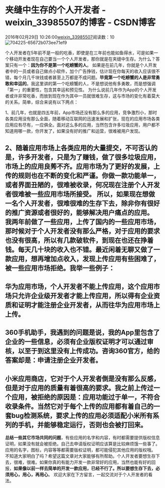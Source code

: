# 夹缝中生存的个人开发者 - weixin_33985507的博客 - CSDN博客
2016年02月29日 10:26:00[weixin_33985507](https://me.csdn.net/weixin_33985507)阅读数：10
![704225-65672b073ee71ef9](https://upload-images.jianshu.io/upload_images/704225-65672b073ee71ef9)
> 
个人开发者在5年前不是一般的吃香，即使是在三年前也能如鱼得水，可是如果一个移动开发者现在自己要当一个个人开发者，那你就是在夹缝中生存。为什么？答案只有一个：**因为你不是第一个吃螃蟹的人**。
如果是在前几年，你就是个人开发者中的一员或者自己做点小软件，加个广告挣钱，估计现在你每天的收入应该很不错，每个月几千块钱或者甚至上万都是不成问题。**毕竟第一个吃螃蟹的人是非常勇敢和幸运的**。我这里讲的第一个吃螃蟹的人，不是想说他有多勇敢，而是想强调「第一」的重要性，包含其幸运和预见性。
为什么说前几年作为App的个人开发者或许非常吃香，而放到现在作为其中一员就很难生存，这与市场的变化有着莫大的关系。简单，综合来说有以下两点：
> 
1、前几年，也就是四五年前，App市场还没有那么多的应用，竞争激烈小，那时各类应用没有那么全面，随着移动互联网的迅速发展和扩张，现在的应用市场各类应用应有尽有，一应俱全。面对这么多的应用，当然包含许多垃圾应用，用户都不知道用哪一款，你开发了，如果没有好的推广和运营，很难被用户发现。
> 
2、随着应用市场上各类应用的大量提交，不可否认的是，许多开发者，只是为了赚钱，做了很多垃圾应用，市场上的应用**良莠不齐**。应用市场为了更好的发展，上传的规则也在不断的变化和严谨。你做一款功能单一，或者界面丑陋的，很难被收录，何况现在注册个人开发者很难被一些应用市场所接受。
所以，如果现在想做一名个人开发者，很难很难的生存下去，**除非你有很好的推广资源或者很好的，能够解决用户痛点的应用**。
我两年前做了一些应用，上传了国内的一些应用市场，那时候对于个人开发者没有那么严格，对于应用的要求也没有很高，所以有几款破软件，到现在也还在挣着钱。每天几十块的收入也不错。最近闲着无聊又做了一款应用，想再增加点收入，发现上传应用有些困难了，被一些应用市场拒绝。我举一些例子：
- 
**华为应用市场**，个人开发者不能上传应用，这个应用市场只允许企业级开发者才能上传应用，所以得有企业资质和证明才能注册企业开发者，从而往华为应用市场上上传。
- 
**360手机助手**，我遇到的问题是说，我的App里包含了企业的一些信息，必须有企业版权证明才可以通过审核，以至于到这里没有上传成功。咨询360官方，给的答案却是：申请注册企业开发者。
- 
**小米应用商店**，它对于个人开发者倒是没有那么反感，但是对于应用的质量有着很高的要求。我之前上传过一个应用，被拒绝的原因是：应用功能过于单一，不符合收录条件。当然它对于每个上传的应用都有着自己的一套bug检测系统，要求上传的应用必须适配小米所有系列的手机，并能够稳定运行，否则也会被打回来。
- 
**总结一些其它市场共同的问题**，有些应用的名字和内容，有时都需要提供版权信息证明，如果没有就会被拒绝。自己去申请版权证明应该算是比较麻烦饿一些事了。应用的名字，图标，内容等等都需要版权证明，都可能侵犯其他应用的版权哦。
不知道大家明白了吗？希望这篇文章对大家能够有所帮助。个人开发者要想生存下去，很难，很难。如果你真的有能力开发一款非常好的应用，当然也能有好的回报，**如果像以前一样去简单的开发一款应用，已经不行了。所以要想生存下去，必须用心，用心，再用心**。
欢迎大家在下方留言，一起交流对于个人开发者的看法。
